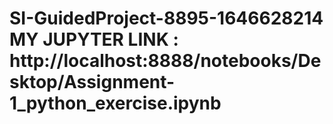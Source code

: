 # SI-GuidedProject-8895-1646628214 MY JUPYTER LINK : http://localhost:8888/notebooks/Desktop/Assignment-1_python_exercise.ipynb
